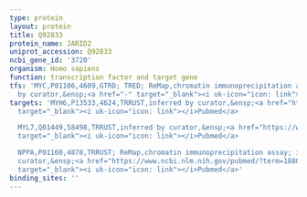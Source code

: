 ```yaml
---
type: protein
layout: protein
title: Q92833
protein_name: JARID2
uniprot_accession: Q92833
ncbi_gene_id: '3720'
organism: Homo sapiens
function: transcription factor and target gene
tfs: 'MYC,P01106,4609,GTRD; TRED; ReMap,chromatin immunoprecipitation assay; inferred
  by curator,&ensp;<a href="-" target="_blank"><i uk-icon="icon: link"></i>Pubmed</a>'
targets: 'MYH6,P13533,4624,TRRUST,inferred by curator,&ensp;<a href="https://www.ncbi.nlm.nih.gov/pubmed/?term=18805276%5Buid%5D"
  target="_blank"><i uk-icon="icon: link"></i>Pubmed</a>

  MYL7,Q01449,58498,TRRUST,inferred by curator,&ensp;<a href="https://www.ncbi.nlm.nih.gov/pubmed/?term=18805276%5Buid%5D"
  target="_blank"><i uk-icon="icon: link"></i>Pubmed</a>

  NPPA,P01160,4878,TRRUST; ReMap,chromatin immunoprecipitation assay; inferred by
  curator,&ensp;<a href="https://www.ncbi.nlm.nih.gov/pubmed/?term=18805276%5Buid%5D"
  target="_blank"><i uk-icon="icon: link"></i>Pubmed</a>'
binding_sites: ''
---
```

